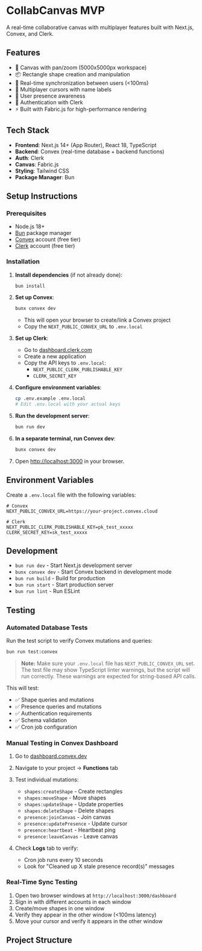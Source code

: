 # CollabCanvas MVP

A real-time collaborative canvas with multiplayer features built with Next.js, Convex, and Clerk.

## Features

- 🎨 Canvas with pan/zoom (5000x5000px workspace)
- 📦 Rectangle shape creation and manipulation
- 🔄 Real-time synchronization between users (<100ms)
- 👥 Multiplayer cursors with name labels
- 👤 User presence awareness
- 🔐 Authentication with Clerk
- ⚡ Built with Fabric.js for high-performance rendering

## Tech Stack

- **Frontend**: Next.js 14+ (App Router), React 18, TypeScript
- **Backend**: Convex (real-time database + backend functions)
- **Auth**: Clerk
- **Canvas**: Fabric.js
- **Styling**: Tailwind CSS
- **Package Manager**: Bun

## Setup Instructions

### Prerequisites

- Node.js 18+
- [Bun](https://bun.sh) package manager
- [Convex](https://convex.dev) account (free tier)
- [Clerk](https://clerk.com) account (free tier)

### Installation

1. **Install dependencies** (if not already done):
   ```bash
   bun install
   ```

2. **Set up Convex**:
   ```bash
   bunx convex dev
   ```
   - This will open your browser to create/link a Convex project
   - Copy the `NEXT_PUBLIC_CONVEX_URL` to `.env.local`

3. **Set up Clerk**:
   - Go to [dashboard.clerk.com](https://dashboard.clerk.com)
   - Create a new application
   - Copy the API keys to `.env.local`:
     - `NEXT_PUBLIC_CLERK_PUBLISHABLE_KEY`
     - `CLERK_SECRET_KEY`

4. **Configure environment variables**:
   ```bash
   cp .env.example .env.local
   # Edit .env.local with your actual keys
   ```

5. **Run the development server**:
   ```bash
   bun run dev
   ```

6. **In a separate terminal, run Convex dev**:
   ```bash
   bunx convex dev
   ```

7. Open [http://localhost:3000](http://localhost:3000) in your browser.

## Environment Variables

Create a `.env.local` file with the following variables:

```env
# Convex
NEXT_PUBLIC_CONVEX_URL=https://your-project.convex.cloud

# Clerk
NEXT_PUBLIC_CLERK_PUBLISHABLE_KEY=pk_test_xxxxx
CLERK_SECRET_KEY=sk_test_xxxxx
```

## Development

- `bun run dev` - Start Next.js development server
- `bunx convex dev` - Start Convex backend in development mode
- `bun run build` - Build for production
- `bun run start` - Start production server
- `bun run lint` - Run ESLint

## Testing

### Automated Database Tests

Run the test script to verify Convex mutations and queries:

```bash
bun run test:convex
```

> **Note:** Make sure your `.env.local` file has `NEXT_PUBLIC_CONVEX_URL` set. The test file may show TypeScript linter warnings, but the script will run correctly. These warnings are expected for string-based API calls.

This will test:
- ✅ Shape queries and mutations
- ✅ Presence queries and mutations
- ✅ Authentication requirements
- ✅ Schema validation
- ✅ Cron job configuration

### Manual Testing in Convex Dashboard

1. Go to [dashboard.convex.dev](https://dashboard.convex.dev)
2. Navigate to your project → **Functions** tab
3. Test individual mutations:
   - `shapes:createShape` - Create rectangles
   - `shapes:moveShape` - Move shapes
   - `shapes:updateShape` - Update properties
   - `shapes:deleteShape` - Delete shapes
   - `presence:joinCanvas` - Join canvas
   - `presence:updatePresence` - Update cursor
   - `presence:heartbeat` - Heartbeat ping
   - `presence:leaveCanvas` - Leave canvas

4. Check **Logs** tab to verify:
   - Cron job runs every 10 seconds
   - Look for "Cleaned up X stale presence record(s)" messages

### Real-Time Sync Testing

1. Open two browser windows at `http://localhost:3000/dashboard`
2. Sign in with different accounts in each window
3. Create/move shapes in one window
4. Verify they appear in the other window (<100ms latency)
5. Move your cursor and verify it appears in the other window

## Project Structure